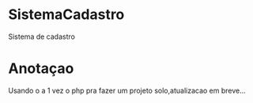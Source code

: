 # SistemaCadastro
Sistema de cadastro
# Anotaçao  
Usando o a 1 vez o php pra fazer um projeto solo,atualizacao em breve...
